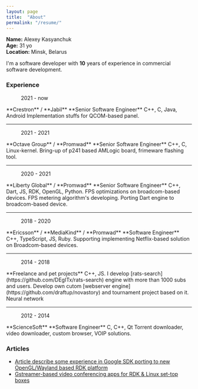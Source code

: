 ```yaml
---
layout: page
title:  "About"
permalink: "/resume/"
---
```

**Name:** Alexey Kasyanchuk  
**Age:** 31 yo  
**Location:** Minsk, Belarus  


I'm a software developer with **10** years of experience in commercial software development.

### Experience 

<figure class="alignright">2021 - now</figure>
**Crestron** / **Jabil**  
**Senior Software Engineer**  
C++, C, Java, Android  
Implementation stuffs for QCOM-based panel.

---

<figure class="alignright">2021 - 2021</figure>
**Octave Group** / **Promwad**  
**Senior Software Engineer**  
C++, C, Linux-kernel.  
Bring-up of p241 based AMLogic board, frimeware flashing tool.

---

<figure class="alignright">2020 - 2021</figure>
**Liberty Global** / **Promwad**  
**Senior Software Engineer**  
C++, Dart, JS, RDK, OpenGL, Python.  
FPS optimizations on broadcom-based devices. FPS metering algorithm's developing. Porting Dart engine to broadcom-based device.

---

<figure class="alignright">2018 - 2020</figure>
**Ericsson** / **MediaKind** / **Promwad**  
**Software Engineer**  
C++, TypeScript, JS, Ruby.  
Supporting implementing Netflix-based solution on Broadcom-based devices.

---

<figure class="alignright">2014 - 2018</figure>
**Freelance and pet projects**  
C++, JS.  
I develop [rats-search](https://github.com/DEgITx/rats-search) engine with more than 1000 subs and users.
Develop own cutom [webserver engine](https://github.com/draftup/novastory) and tournament project based on it.
Neural network

---

<figure class="alignright">2012 - 2014</figure>
**ScienceSoft**  
**Software Engineer**  
C, C++, Qt  
Torrent downloader, video downloader, custom browser, VOIP solutions.

### Articles

* [Article describe some experience in Google SDK porting to new OpenGL/Wayland based RDK platform](https://proandroiddev.com/how-to-port-flutter-sdk-to-set-top-boxes-for-android-tv-apps-running-and-development-eaf36981f903)
* [Gstreamer-based video conferencing apps for RDK & Linux set-top boxes](https://www.cnx-software.com/2020/10/22/how-to-develop-gstreamer-based-video-conferencing-apps-for-rdk-linux-set-top-boxes/)